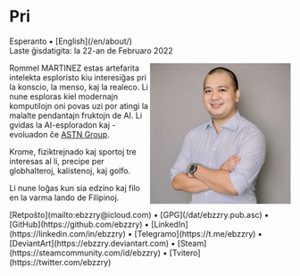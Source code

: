 Pri
===

<div class="center">Esperanto ▪ [English](/en/about/)</div>
<div class="center">Laste ĝisdatigita: la 22-an de Februaro 2022</div>

<div>
<img align="right" width="50%" src="/images/photos/ebzzry.jpg">

Rommel MARTINEZ estas artefarita intelekta esploristo kiu interesiĝas pri la konscio, la menso, kaj
la realeco. Li nune esploras kiel modernajn komputilojn oni povas uzi por atingi la malalte
pendantajn fruktojn de AI. Li gvidas la AI-esploradon kaj -evoluadon ĉe [ASTN
Group](https://astn-group.com).

Krome, fiziktrejnado kaj sportoj tre interesas al li, precipe per globhalteroj, kalistenoj, kaj
golfo.

Li nune loĝas kun sia edzino kaj filo en la varma lando de Filipinoj.
</div>
<div>
[Retpoŝto](mailto:ebzzry@icloud.com) ▪ [GPG](/dat/ebzzry.pub.asc) ▪ [GitHub](https://github.com/ebzzry) ▪ [LinkedIn](https://linkedin.com/in/ebzzry) ▪ [Telegramo](https://t.me/ebzzry) ▪ [DeviantArt](https://ebzzry.deviantart.com) ▪ [Steam](https://steamcommunity.com/id/ebzzry) ▪ [Tvitero](https://twitter.com/ebzzry)
</div>
